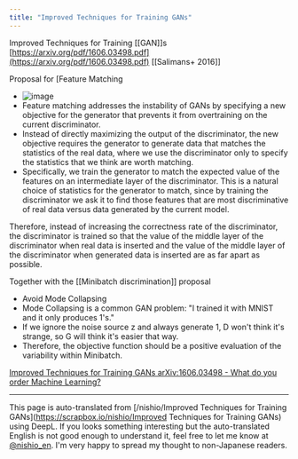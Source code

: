 ```yaml
---
title: "Improved Techniques for Training GANs"
---
```


Improved Techniques for Training [[GAN]]s
[https://arxiv.org/pdf/1606.03498.pdf](https://arxiv.org/pdf/1606.03498.pdf)
[[Salimans+ 2016]]

Proposal for [Feature Matching
- ![image](https://gyazo.com/d1d2456f5324365f5dc87b520ffecbb6/thumb/1000)
- Feature matching addresses the instability of GANs by specifying a new objective for the generator that prevents it from overtraining on the current discriminator.
- Instead of directly maximizing the output of the discriminator, the new objective requires the generator to generate data that matches the statistics of the real data, where we use the discriminator only to specify the statistics that we think are worth matching.
- Specifically, we train the generator to match the expected value of the features on an intermediate layer of the discriminator. This is a natural choice of statistics for the generator to match, since by training the discriminator we ask it to find those features that are most discriminative of real data versus data generated by the current model.

Therefore, instead of increasing the correctness rate of the discriminator, the discriminator is trained so that the value of the middle layer of the discriminator when real data is inserted and the value of the middle layer of the discriminator when generated data is inserted are as far apart as possible.

Together with the [[Minibatch discrimination]] proposal
- Avoid Mode Collapsing
- Mode Collapsing is a common GAN problem: "I trained it with MNIST and it only produces 1's."
- If we ignore the noise source z and always generate 1, D won't think it's strange, so G will think it's easier that way.
- Therefore, the objective function should be a positive evaluation of the variability within Minibatch.


[Improved Techniques for Training GANs arXiv:1606.03498 - What do you order Machine Learning?](http://musyoku.github.io/2016/12/23/Improved-Techniques-for-Training-GANs/)

---
This page is auto-translated from [/nishio/Improved Techniques for Training GANs](https://scrapbox.io/nishio/Improved Techniques for Training GANs) using DeepL. If you looks something interesting but the auto-translated English is not good enough to understand it, feel free to let me know at [@nishio_en](https://twitter.com/nishio_en). I'm very happy to spread my thought to non-Japanese readers.